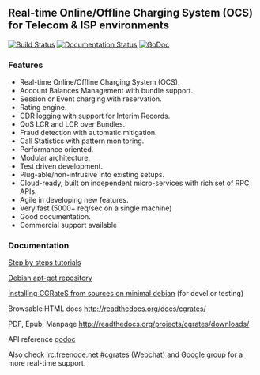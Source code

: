 ## Real-time Online/Offline Charging System (OCS) for Telecom & ISP environments

[![Build Status](https://secure.travis-ci.org/cgrates/cgrates.png)](http://travis-ci.org/cgrates/cgrates)
[![Documentation Status](https://readthedocs.org/projects/cgrates/badge/?version=latest)](https://cgrates.readthedocs.io/en/latest/?badge=latest)
[![GoDoc](https://pkg.go.dev/badge/github.com/cgrates/cgrates)](https://pkg.go.dev/github.com/cgrates/cgrates@master)

### Features

- Real-time Online/Offline Charging System (OCS).
- Account Balances Management with bundle support.
- Session or Event charging with reservation.
- Rating engine.
- CDR logging with support for Interim Records.
- QoS LCR and LCR over Bundles.
- Fraud detection with automatic mitigation.
- Call Statistics with pattern monitoring.
- Performance oriented.
- Modular architecture.
- Test driven development.
- Plug-able/non-intrusive into existing setups.
- Cloud-ready, built on independent micro-services with rich set of RPC APIs.
- Agile in developing new features.
- Very fast (5000+ req/sec on a single machine)
- Good documentation.
- Commercial support available

### Documentation

[Step by steps tutorials](https://cgrates.readthedocs.io/en/latest/tutorial.html)

[Debian apt-get repository](https://cgrates.readthedocs.io/en/latest/installation.html#)

[Installing CGRateS from sources on minimal debian](https://asciinema.org/a/0lwlputceg52xssqgra7wjza0) (for devel or testing)

Browsable HTML docs http://readthedocs.org/docs/cgrates/

PDF, Epub, Manpage http://readthedocs.org/projects/cgrates/downloads/

API reference [godoc](https://godoc.org/github.com/cgrates/cgrates/apier)

Also check [irc.freenode.net #cgrates](irc://irc.freenode.net:6667/cgrates) ([Webchat](http://webchat.freenode.net?randomnick=1&channels=%23cgrates)) and [Google group](https://groups.google.com/forum/#!forum/cgrates) for a more real-time support.
